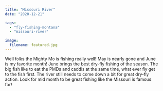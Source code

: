 ```yaml
---
title: "Missouri River"
date: "2020-12-21"

tags:
  - "fly-fishing-montana"
  - "missouri-river"

image:
  filename: featured.jpg
---
```


Well folks the Mighty Mo is fishing really well! May is nearly gone and June is my favorite month! June brings the best dry-fly fishing of the season. The big fish like to eat the PMDs and caddis at the same time, what ever fly get to the fish first. The river still needs to come down a bit for great dry-fly action. Look for mid month to be great fishing like the Missouri is famous for!
